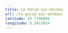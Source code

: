 ```yaml
---
title: La Palud-sur-Verdon
url: /la-palud-sur-verdon/
latitude: 43.7796864
longitude: 6.3413854
---
```

